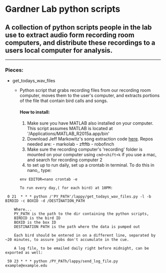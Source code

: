 # Gardner Lab python scripts

## A collection of python scripts people in the lab use to extract audio form recording room computers, and distribute these recordings to a users local computer for analysis.

----

### Pieces:

- get_todays_wav_files
  - Python script that grabs recording files from our recording room computer, moves them to the user's computer, and extracts portions of the file that contain bird calls and songs.

    #### How to install:
      1. Make sure you have MATLAB also installed on your computer. This script assumes MATLAB is located at '/Applications/MATLAB_R2015a.app/bin'
      2. Download Jeff Markowitz's song extraction code [here](https://github.com/jmarkow/). Repos needed are:
        - markolab
        - zftftb
        - robofinch
      3. Make sure the recording computer's 'recording' folder is mounted on your computer using `cmd+shift+k` if you use a mac, and search for recording computer 2
      4. to set up to run daily, set up a crontab in terminal. To do this in nano,, type:
      ```
      env EDITOR=nano crontab -e
      ```
        To run every day,( for each bird) at 10PM:
 ```
  0 21  * * * python /'PY_PATH'/lappy/get_todays_wav_files.py -l -b BIRDID -c BOXID -d /DESTINATION_PATH
 ```
        Where...
        PY_PATH is the path to the dir containing the python scripts,
        BIRDID is the bird ID
        BOXID is the box ID
        DESTINATION PATH is the path where the data is pumped out

        Each bird should be entered in on a different line, separated by ~20 minutes, to assure jobs don't accumulate in the cue.

        A log file, to be emailed daily right before midnight, can be exported as well:

 ```
  59 23 * * * python /PY_PATh/lappy/send_log_file.py example@example.edu
 ```

 
